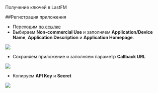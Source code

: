 Получение ключей в LastFM

##Регистрация приложения

* Переходим [по ссылке][1]
* Выбираем **Non-commercial Use** и заполняем **Application/Device Name**, **Application Description** и **Application Homepage**.

[![](http://file.modx.pro/files/f/2/2/f223f1a831768486dc5e12ab822f5615s.jpg)](http://file.modx.pro/files/f/2/2/f223f1a831768486dc5e12ab822f5615.png)

* Сохраняем приложение и заполняем параметр **Callback URL**

[![](http://file.modx.pro/files/3/e/b/3eb895a87449ef4e21767e119f08e605s.jpg)](http://file.modx.pro/files/3/e/b/3eb895a87449ef4e21767e119f08e605.png)

* Копируем **API Key** и **Secret**

[![](http://file.modx.pro/files/7/b/a/7ba656603e96e4e770667eed7d299b22s.jpg)](http://file.modx.pro/files/7/b/a/7ba656603e96e4e770667eed7d299b22.png)


[1]: http://www.lastfm.ru/api/account/create